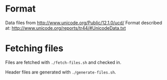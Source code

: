 # Format
Data files from http://www.unicode.org/Public/12.1.0/ucd/
Format described at: http://www.unicode.org/reports/tr44/#UnicodeData.txt

# Fetching files
Files are fetched with `./fetch-files.sh` and checked in.

Header files are generated with `./generate-files.sh`.
